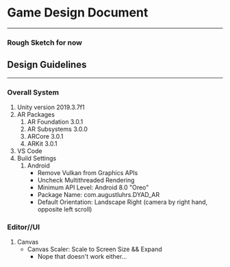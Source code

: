 # Game Design Document
---
### Rough Sketch for now

## Design Guidelines
---
### Overall System
1. Unity version 2019.3.7f1
2. AR Packages
   1. AR Foundation 3.0.1
   2. AR Subsystems 3.0.0
   3. ARCore 3.0.1
   4. ARKit 3.0.1
3. VS Code
4. Build Settings
   1. Android
      - Remove Vulkan from Graphics APIs
      - Uncheck Multithreaded Rendering
      - Minimum API Level: Android 8.0 "Oreo"
      - Package Name: com.augustluhrs.DYAD_AR
      - Default Orientation: Landscape Right (camera by right hand, opposite left scroll)

### Editor//UI
1. Canvas
   - Canvas Scaler: Scale to Screen Size && Expand
     - Nope that doesn't work either...
